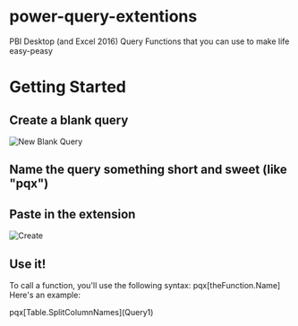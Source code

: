 # power-query-extentions
PBI Desktop (and Excel 2016) Query Functions that you can use to make life easy-peasy


# Getting Started  
## Create a blank query
![New Blank Query](https://cloud.githubusercontent.com/assets/1501159/5770609/ce1c6c62-9ce1-11e4-92b4-fee8d60a6bb7.png)

## Name the query something short and sweet (like "pqx")
## Paste in the extension
![Create](https://cloud.githubusercontent.com/assets/1501159/5770648/52c12b38-9ce2-11e4-8a3e-63ac136a7c2c.png)

## Use it!   

To call a function, you'll use the following syntax: pqx[theFunction.Name]
Here's an example: 

pqx\[Table.SplitColumnNames\](Query1)
